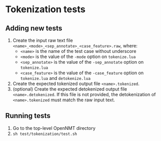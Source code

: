 # Tokenization tests

## Adding new tests

1. Create the input raw text file `<name>_<mode>_<sep_annotate>_<case_feature>.raw`, where:
   * `<name>` is the name of the test case without underscore
   * `<mode>` is the value of the `-mode` option on `tokenize.lua`
   * `<sep_annotate>` is the value of the `-sep_annotate` option on `tokenize.lua`
   * `<case_feature>` is the value of the `-case_feature` option on `tokenize.lua` and `detokenize.lua`
2. Create the expected tokenized output file `<name>.tokenized`.
3. (optional) Create the expected detokenized output file `<name>.detokenized`.
   If this file is not provided, the detokenization of `<name>.tokenized` must match the raw input text.

## Running tests

1. Go to the top-level OpenNMT directory
2. `sh test/tokenization/test.sh`
